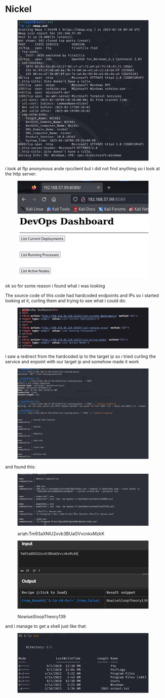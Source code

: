 # Nickel

<figure><img src="../../../.gitbook/assets/image (157).png" alt=""><figcaption></figcaption></figure>

i look at ftp anonymous ande rpcclient but i did not find anything so i look at the http server:

<figure><img src="../../../.gitbook/assets/image (158).png" alt=""><figcaption></figcaption></figure>

ok so for some reason i found what i was looking&#x20;

The source code of this code had hardcoded endpoints and IPs so i started looking at it, curling them and trying to see what i could do:

<figure><img src="../../../.gitbook/assets/image (159).png" alt=""><figcaption></figcaption></figure>

i saw a redirect from the hardcoded ip to the target ip so i tried curling the service and enpoint with our target ip and somehow made it work

<figure><img src="../../../.gitbook/assets/image (160).png" alt=""><figcaption></figcaption></figure>

and found this:

<figure><img src="../../../.gitbook/assets/image (161).png" alt=""><figcaption><p>ariah:Tm93aXNlU2xvb3BUaGVvcnkxMzkK</p></figcaption></figure>

<figure><img src="../../../.gitbook/assets/image (162).png" alt=""><figcaption><p>NowiseSloopTheory139</p></figcaption></figure>

and i manage to get a shell just like that:

<figure><img src="../../../.gitbook/assets/image (163).png" alt=""><figcaption></figcaption></figure>

